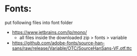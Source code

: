 # Fonts:
put following files into font folder

- https://www.jetbrains.com/lp/mono/
    - all files inside the downloaded zip > fonts > variable
- https://github.com/adobe-fonts/source-han-sans/raw/release/Variable/OTC/SourceHanSans-VF.otf.ttc
